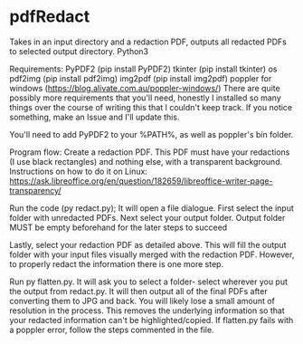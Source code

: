 # pdfRedact
Takes in an input directory and a redaction PDF, outputs all redacted PDFs to selected output directory. Python3

Requirements: 
PyPDF2  (pip install PyPDF2) 
tkinter (pip install tkinter)
os 
pdf2img (pip install pdf2img)
img2pdf (pip install img2pdf)
poppler for windows (https://blog.alivate.com.au/poppler-windows/)
There are quite possibly more requirements that you'll need, honestly I installed so many things over the course of writing this that I couldn't keep track. If you notice something, make an Issue and I'll update this.

You'll need to add PyPDF2 to your %PATH%, as well as poppler's bin folder.

Program flow: 
Create a redaction PDF. This PDF must have your redactions (I use black rectangles) and nothing else, with a transparent background. 
Instructions on how to do it on Linux: https://ask.libreoffice.org/en/question/182659/libreoffice-writer-page-transparency/

Run the code (py redact.py); It will open a file dialogue. First select the input folder with unredacted PDFs. Next select your output folder. Output folder MUST be empty beforehand for the later steps to succeed

Lastly, select your redaction PDF as detailed above. This will fill the output folder with your input files visually merged with the redaction PDF. However, to properly redact the information there is one more step.

Run py flatten.py. It will ask you to select a folder- select wherever you put the output from redact.py. It will then output all of the final PDFs after converting them to JPG and back. You will likely lose a small amount of resolution in the process. This removes the underlying information so that your redacted information can't be highlighted/copied. If flatten.py fails with a poppler error, follow the steps commented in the file.
